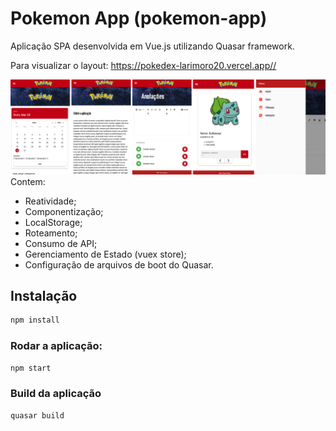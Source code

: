 # Pokemon App (pokemon-app)

Aplicação SPA desenvolvida em Vue.js utilizando Quasar framework.

Para visualizar o layout: https://pokedex-larimoro20.vercel.app//

![imagem](https://github.com/LariMoro20/PokemonApp/blob/main/appPoke.png)
Contem:

- Reatividade;
- Componentização;
- LocalStorage;
- Roteamento;
- Consumo de API;
- Gerenciamento de Estado (vuex store);
- Configuração de arquivos de boot do Quasar.

## Instalação

```bash
npm install
```

### Rodar a aplicação:

```bash
npm start
```

### Build da aplicação

```bash
quasar build
```
